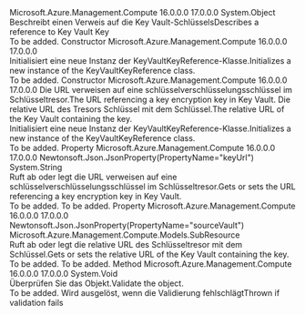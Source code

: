 <Type Name="KeyVaultKeyReference" FullName="Microsoft.Azure.Management.Compute.Models.KeyVaultKeyReference">
  <TypeSignature Language="C#" Value="public class KeyVaultKeyReference" />
  <TypeSignature Language="ILAsm" Value=".class public auto ansi beforefieldinit KeyVaultKeyReference extends System.Object" />
  <TypeSignature Language="DocId" Value="T:Microsoft.Azure.Management.Compute.Models.KeyVaultKeyReference" />
  <TypeSignature Language="VB.NET" Value="Public Class KeyVaultKeyReference" />
  <TypeSignature Language="F#" Value="type KeyVaultKeyReference = class" />
  <AssemblyInfo>
    <AssemblyName>Microsoft.Azure.Management.Compute</AssemblyName>
    <AssemblyVersion>16.0.0.0</AssemblyVersion>
    <AssemblyVersion>17.0.0.0</AssemblyVersion>
  </AssemblyInfo>
  <Base>
    <BaseTypeName>System.Object</BaseTypeName>
  </Base>
  <Interfaces />
  <Docs>
    <summary>
            <span data-ttu-id="a823a-101">Beschreibt einen Verweis auf die Key Vault-Schlüssels</span><span class="sxs-lookup"><span data-stu-id="a823a-101">Describes a reference to Key Vault Key</span></span>
            </summary>
    <remarks>To be added.</remarks>
  </Docs>
  <Members>
    <Member MemberName=".ctor">
      <MemberSignature Language="C#" Value="public KeyVaultKeyReference ();" />
      <MemberSignature Language="ILAsm" Value=".method public hidebysig specialname rtspecialname instance void .ctor() cil managed" />
      <MemberSignature Language="DocId" Value="M:Microsoft.Azure.Management.Compute.Models.KeyVaultKeyReference.#ctor" />
      <MemberSignature Language="VB.NET" Value="Public Sub New ()" />
      <MemberType>Constructor</MemberType>
      <AssemblyInfo>
        <AssemblyName>Microsoft.Azure.Management.Compute</AssemblyName>
        <AssemblyVersion>16.0.0.0</AssemblyVersion>
        <AssemblyVersion>17.0.0.0</AssemblyVersion>
      </AssemblyInfo>
      <Parameters />
      <Docs>
        <summary>
            <span data-ttu-id="a823a-102">Initialisiert eine neue Instanz der KeyVaultKeyReference-Klasse.</span><span class="sxs-lookup"><span data-stu-id="a823a-102">Initializes a new instance of the KeyVaultKeyReference class.</span></span>
            </summary>
        <remarks>To be added.</remarks>
      </Docs>
    </Member>
    <Member MemberName=".ctor">
      <MemberSignature Language="C#" Value="public KeyVaultKeyReference (string keyUrl, Microsoft.Azure.Management.Compute.Models.SubResource sourceVault);" />
      <MemberSignature Language="ILAsm" Value=".method public hidebysig specialname rtspecialname instance void .ctor(string keyUrl, class Microsoft.Azure.Management.Compute.Models.SubResource sourceVault) cil managed" />
      <MemberSignature Language="DocId" Value="M:Microsoft.Azure.Management.Compute.Models.KeyVaultKeyReference.#ctor(System.String,Microsoft.Azure.Management.Compute.Models.SubResource)" />
      <MemberSignature Language="VB.NET" Value="Public Sub New (keyUrl As String, sourceVault As SubResource)" />
      <MemberSignature Language="F#" Value="new Microsoft.Azure.Management.Compute.Models.KeyVaultKeyReference : string * Microsoft.Azure.Management.Compute.Models.SubResource -&gt; Microsoft.Azure.Management.Compute.Models.KeyVaultKeyReference" Usage="new Microsoft.Azure.Management.Compute.Models.KeyVaultKeyReference (keyUrl, sourceVault)" />
      <MemberType>Constructor</MemberType>
      <AssemblyInfo>
        <AssemblyName>Microsoft.Azure.Management.Compute</AssemblyName>
        <AssemblyVersion>16.0.0.0</AssemblyVersion>
        <AssemblyVersion>17.0.0.0</AssemblyVersion>
      </AssemblyInfo>
      <Parameters>
        <Parameter Name="keyUrl" Type="System.String" />
        <Parameter Name="sourceVault" Type="Microsoft.Azure.Management.Compute.Models.SubResource" />
      </Parameters>
      <Docs>
        <param name="keyUrl"><span data-ttu-id="a823a-103">Die URL verweisen auf eine schlüsselverschlüsselungsschlüssel im Schlüsseltresor.</span><span class="sxs-lookup"><span data-stu-id="a823a-103">The URL referencing a key encryption key in Key Vault.</span></span></param>
        <param name="sourceVault"><span data-ttu-id="a823a-104">Die relative URL des Tresors Schlüssel mit dem Schlüssel.</span><span class="sxs-lookup"><span data-stu-id="a823a-104">The relative URL of the Key Vault containing the key.</span></span></param>
        <summary>
            <span data-ttu-id="a823a-105">Initialisiert eine neue Instanz der KeyVaultKeyReference-Klasse.</span><span class="sxs-lookup"><span data-stu-id="a823a-105">Initializes a new instance of the KeyVaultKeyReference class.</span></span>
            </summary>
        <remarks>To be added.</remarks>
      </Docs>
    </Member>
    <Member MemberName="KeyUrl">
      <MemberSignature Language="C#" Value="public string KeyUrl { get; set; }" />
      <MemberSignature Language="ILAsm" Value=".property instance string KeyUrl" />
      <MemberSignature Language="DocId" Value="P:Microsoft.Azure.Management.Compute.Models.KeyVaultKeyReference.KeyUrl" />
      <MemberSignature Language="VB.NET" Value="Public Property KeyUrl As String" />
      <MemberSignature Language="F#" Value="member this.KeyUrl : string with get, set" Usage="Microsoft.Azure.Management.Compute.Models.KeyVaultKeyReference.KeyUrl" />
      <MemberType>Property</MemberType>
      <AssemblyInfo>
        <AssemblyName>Microsoft.Azure.Management.Compute</AssemblyName>
        <AssemblyVersion>16.0.0.0</AssemblyVersion>
        <AssemblyVersion>17.0.0.0</AssemblyVersion>
      </AssemblyInfo>
      <Attributes>
        <Attribute>
          <AttributeName>Newtonsoft.Json.JsonProperty(PropertyName="keyUrl")</AttributeName>
        </Attribute>
      </Attributes>
      <ReturnValue>
        <ReturnType>System.String</ReturnType>
      </ReturnValue>
      <Docs>
        <summary>
            <span data-ttu-id="a823a-106">Ruft ab oder legt die URL verweisen auf eine schlüsselverschlüsselungsschlüssel im Schlüsseltresor.</span><span class="sxs-lookup"><span data-stu-id="a823a-106">Gets or sets the URL referencing a key encryption key in Key Vault.</span></span>
            </summary>
        <value>To be added.</value>
        <remarks>To be added.</remarks>
      </Docs>
    </Member>
    <Member MemberName="SourceVault">
      <MemberSignature Language="C#" Value="public Microsoft.Azure.Management.Compute.Models.SubResource SourceVault { get; set; }" />
      <MemberSignature Language="ILAsm" Value=".property instance class Microsoft.Azure.Management.Compute.Models.SubResource SourceVault" />
      <MemberSignature Language="DocId" Value="P:Microsoft.Azure.Management.Compute.Models.KeyVaultKeyReference.SourceVault" />
      <MemberSignature Language="VB.NET" Value="Public Property SourceVault As SubResource" />
      <MemberSignature Language="F#" Value="member this.SourceVault : Microsoft.Azure.Management.Compute.Models.SubResource with get, set" Usage="Microsoft.Azure.Management.Compute.Models.KeyVaultKeyReference.SourceVault" />
      <MemberType>Property</MemberType>
      <AssemblyInfo>
        <AssemblyName>Microsoft.Azure.Management.Compute</AssemblyName>
        <AssemblyVersion>16.0.0.0</AssemblyVersion>
        <AssemblyVersion>17.0.0.0</AssemblyVersion>
      </AssemblyInfo>
      <Attributes>
        <Attribute>
          <AttributeName>Newtonsoft.Json.JsonProperty(PropertyName="sourceVault")</AttributeName>
        </Attribute>
      </Attributes>
      <ReturnValue>
        <ReturnType>Microsoft.Azure.Management.Compute.Models.SubResource</ReturnType>
      </ReturnValue>
      <Docs>
        <summary>
            <span data-ttu-id="a823a-107">Ruft ab oder legt die relative URL des Schlüsseltresor mit dem Schlüssel.</span><span class="sxs-lookup"><span data-stu-id="a823a-107">Gets or sets the relative URL of the Key Vault containing the key.</span></span>
            </summary>
        <value>To be added.</value>
        <remarks>To be added.</remarks>
      </Docs>
    </Member>
    <Member MemberName="Validate">
      <MemberSignature Language="C#" Value="public virtual void Validate ();" />
      <MemberSignature Language="ILAsm" Value=".method public hidebysig newslot virtual instance void Validate() cil managed" />
      <MemberSignature Language="DocId" Value="M:Microsoft.Azure.Management.Compute.Models.KeyVaultKeyReference.Validate" />
      <MemberSignature Language="VB.NET" Value="Public Overridable Sub Validate ()" />
      <MemberSignature Language="F#" Value="abstract member Validate : unit -&gt; unit&#xA;override this.Validate : unit -&gt; unit" Usage="keyVaultKeyReference.Validate " />
      <MemberType>Method</MemberType>
      <AssemblyInfo>
        <AssemblyName>Microsoft.Azure.Management.Compute</AssemblyName>
        <AssemblyVersion>16.0.0.0</AssemblyVersion>
        <AssemblyVersion>17.0.0.0</AssemblyVersion>
      </AssemblyInfo>
      <ReturnValue>
        <ReturnType>System.Void</ReturnType>
      </ReturnValue>
      <Parameters />
      <Docs>
        <summary>
            <span data-ttu-id="a823a-108">Überprüfen Sie das Objekt.</span><span class="sxs-lookup"><span data-stu-id="a823a-108">Validate the object.</span></span>
            </summary>
        <remarks>To be added.</remarks>
        <exception cref="T:Microsoft.Rest.ValidationException">
            <span data-ttu-id="a823a-109">Wird ausgelöst, wenn die Validierung fehlschlägt</span><span class="sxs-lookup"><span data-stu-id="a823a-109">Thrown if validation fails</span></span>
            </exception>
      </Docs>
    </Member>
  </Members>
</Type>
